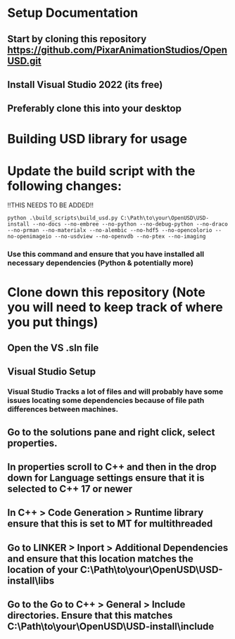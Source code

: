 # Setup Documentation

## Start by cloning this repository https://github.com/PixarAnimationStudios/OpenUSD.git
## Install Visual Studio 2022 (its free)
## Preferably clone this into your desktop
# Building USD library for usage
# Update the build script with the following changes:
!!THIS NEEDS TO BE ADDED!!

``python .\build_scripts\build_usd.py C:\Path\to\your\OpenUSD\USD-install --no-docs --no-embree --no-python --no-debug-python --no-draco --no-prman --no-materialx --no-alembic --no-hdf5 --no-opencolorio --no-openimageio --no-usdview --no-openvdb --no-ptex --no-imaging
``
### Use this command and ensure that you have installed all necessary dependencies (Python & potentially more)


# Clone down this repository (Note you will need to keep track of where you put things)
## Open the VS .sln file
## Visual Studio Setup
### Visual Studio Tracks a lot of files and will probably have some issues locating some dependencies because of file path differences between machines.
## Go to the solutions pane and right click, select properties.
## In properties scroll to C++ and then in the drop down for Language settings ensure that it is selected to C++ 17 or newer
## In **C++ > Code Generation > Runtime library** ensure that this is set to MT for multithreaded
## Go to **LINKER > Inport > Additional Dependencies** and ensure that this location matches the location of your C:\Path\to\your\OpenUSD\USD-install\libs
## Go to the Go to **C++ > General > Include directories**. Ensure that this matches C:\Path\to\your\OpenUSD\USD-install\include
